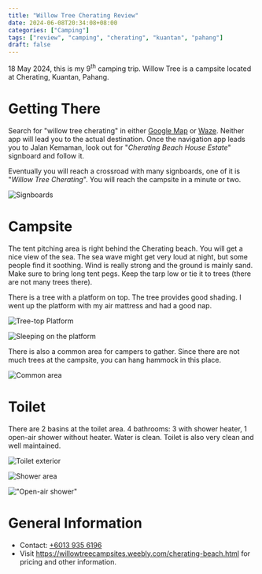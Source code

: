 ```yaml
---
title: "Willow Tree Cherating Review"
date: 2024-06-08T20:34:08+08:00
categories: ["Camping"]
tags: ["review", "camping", "cherating", "kuantan", "pahang"]
draft: false
---
```


18 May 2024, this is my 9<sup>th</sup> camping trip. Willow Tree is a campsite located at Cherating, Kuantan, Pahang.

# Getting There

Search for "willow tree cherating" in either [Google Map](https://maps.app.goo.gl/P64vvFtzQVTgzpia8) or [Waze](https://www.waze.com/en/live-map/directions/my/pahang/balok/willow-tree-cherating?place=ChIJJ45huFWFyDERH3z-CgNERxQ). Neither app will lead you to the actual destination. Once the navigation app leads you to Jalan Kemaman, look out for "_Cherating Beach House Estate_" signboard and follow it.

Eventually you will reach a crossroad with many signboards, one of it is "_Willow Tree Cherating_". You will reach the campsite in a minute or two.

![Signboards](signboards.jpg "Signboards")

# Campsite

The tent pitching area is right behind the Cherating beach. You will get a nice view of the sea. The sea wave might get very loud at night, but some people find it soothing. Wind is really strong and the ground is mainly sand. Make sure to bring long tent pegs. Keep the tarp low or tie it to trees (there are not many trees there).

There is a tree with a platform on top. The tree provides good shading. I went up the platform with my air mattress and had a good nap.

![Tree-top Platform](tree-platform.jpg "Tree-top platform")

![Sleeping on the platform](tree-platform-top.jpg "Sleeping on the platform")

There is also a common area for campers to gather. Since there are not much trees at the campsite, you can hang hammock in this place.

![Common area](common-area.jpg "Common area")

# Toilet

There are 2 basins at the toilet area. 4 bathrooms: 3 with shower heater, 1 open-air shower without heater. Water is clean. Toilet is also very clean and well maintained.

![Toilet exterior](toilet-1.jpg "Toilet exterior")

![Shower area](toilet-2.jpg "Shower area")

!["Open-air shower"](toilet-3.jpg "Open-air shower")

# General Information

* Contact: [+6013 935 6196](tel:+60139356196)
* Visit https://willowtreecampsites.weebly.com/cherating-beach.html for pricing and other information.